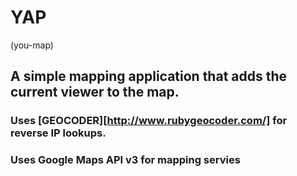 # YAP
(you-map)

## A simple mapping application that adds the current viewer to the map.

### Uses [GEOCODER][http://www.rubygeocoder.com/] for reverse IP lookups.

### Uses Google Maps API v3 for mapping servies